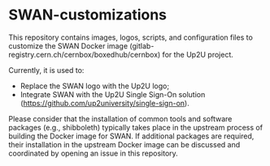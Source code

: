 # SWAN-customizations

This repository contains images, logos, scripts, and configuration files to customize the SWAN Docker image (gitlab-registry.cern.ch/cernbox/boxedhub/cernbox) for the Up2U project.

Currently, it is used to:
  * Replace the SWAN logo with the Up2U logo;
  * Integrate SWAN with the Up2U Single Sign-On solution (https://github.com/up2university/single-sign-on).

Please consider that the installation of common tools and software packages (e.g., shibboleth) typically takes place in the upstream process of building the Docker image for SWAN.
If additional packages are required, their installation in the upstream Docker image can be discussed and coordinated by opening an issue in this repository.

